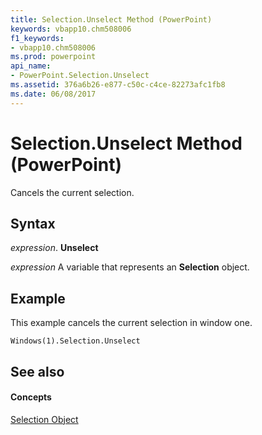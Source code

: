 ```yaml
---
title: Selection.Unselect Method (PowerPoint)
keywords: vbapp10.chm508006
f1_keywords:
- vbapp10.chm508006
ms.prod: powerpoint
api_name:
- PowerPoint.Selection.Unselect
ms.assetid: 376a6b26-e877-c50c-c4ce-82273afc1fb8
ms.date: 06/08/2017
---
```



# Selection.Unselect Method (PowerPoint)

Cancels the current selection.


## Syntax

 _expression_. **Unselect**

 _expression_ A variable that represents an **Selection** object.


## Example

This example cancels the current selection in window one.


```
Windows(1).Selection.Unselect
```


## See also


#### Concepts


[Selection Object](selection-object-powerpoint.md)

